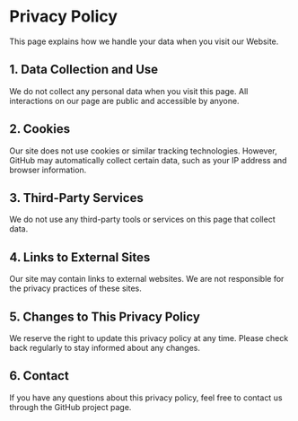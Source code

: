 # Privacy Policy

This page explains how we handle your data when you visit our Website.

## 1. Data Collection and Use

We do not collect any personal data when you visit this page. All interactions on our page are public and accessible by anyone.

## 2. Cookies

Our site does not use cookies or similar tracking technologies. However, GitHub may automatically collect certain data, such as your IP address and browser information.

## 3. Third-Party Services

We do not use any third-party tools or services on this page that collect data.

## 4. Links to External Sites

Our site may contain links to external websites. We are not responsible for the privacy practices of these sites.

## 5. Changes to This Privacy Policy

We reserve the right to update this privacy policy at any time. Please check back regularly to stay informed about any changes.

## 6. Contact

If you have any questions about this privacy policy, feel free to contact us through the GitHub project page.
